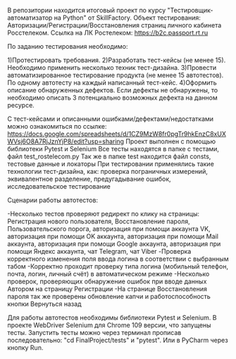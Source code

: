 В репозитории находится итоговый проект по курсу "Тестировщик-автоматизатор на Python" от SkillFactory. Объект тестирования: Авторизации/Регистрации/Восстановления страниц личного кабинета Росстелеком. Ссылка на ЛК Ростелеком: https://b2c.passport.rt.ru

По заданию тестирования необходимо:

1)Протестировать требования.
2)Разработать тест-кейсы (не менее 15). Необходимо применить несколько техник тест-дизайна.
3)Провести автоматизированное тестирование продукта (не менее 15 автотестов). По одному автотесту на каждый написанный тест-кейс. 
4)Оформить описание обнаруженных дефектов. Если дефекты не обнаружены, то необходимо описать 3 потенциально возможных дефекта на данном ресурсе.

С тест-кейсами и описанными ошибками/дефектами/недостатками можно ознакомиться по ссылке: https://docs.google.com/spreadsheets/d/1CZ9MzW8fr0pgTr9hkEnzC8xUXWVsj6O8A7RjJznYjP8/edit?usp=sharing
Проект выполнен с помощью библиотеки Pytest и Selenium
Все тесты находятся в папке с тестами, файл test_rostelecom.py
Так же в папке test находится файл consts, тестовые данные и локаторы
При тестировании применялись такие технологии тест-дизайна, как: проверка пограничных измерений, эквивалентное разделение, предугадывание ошибок, исследовательское тестирование

Сценарии работы автотестов:

-Несколько тестов проверяют редирект по клику на страницы: Регистрация нового пользователя, Восстановление пароля, Пользовательского порога, авторизация при помощи аккаунта VK, авторизация при помощи OK аккаунта, авторизация при помощи Mail аккаунта, авторизация при помощи Google аккаунта, авторизация при помощи Яндекс аккаунта, чат Telegram, чат Viber
-Проверка корректного изменения поля ввода логина в соответствии с выбранным табом
-Корректно проходит проверку типа логина (мобильный телефон, почта, логин, личный счёт) в автоматическом режиме
-Несколько проверок, проверяющих обнаружение ошибок при вводе данных Автором на страницу Регистрации
-На странице Восстановления пароля так же проверены обновление капчи и работоспособность кнопки Вернуться назад

Для работы автотестов необходимы библиотеки Pytest и Selenium. В проекте WebDriver Selenium для Chrome 109 версии, что запущены тесты. Запустить тесты можно через терминал прописав последовательно: "cd FinalProject/tests" и "pytest". Или в PyCharm через кнопку Run.

